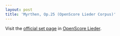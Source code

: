 ```yaml
---
layout: post
title: 'Myrthen, Op.25 (OpenScore Lieder Corpus)'
---
```


Visit the [official set page] in [OpenScore Lieder].

[official set page]: https://musescore.com/openscore-lieder-corpus/sets/5109331
[OpenScore Lieder]: https://musescore.com/openscore-lieder-corpus

